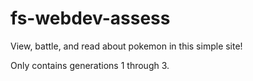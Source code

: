 # fs-webdev-assess

View, battle, and read about pokemon in this simple site! 

Only contains generations 1 through 3. 